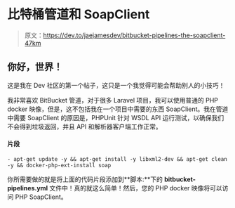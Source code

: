 # 比特桶管道和 SoapClient

> 原文：<https://dev.to/jaejamesdev/bitbucket-pipelines-the-soapclient-47km>

## 你好，世界！

这是我在 Dev 社区的第一个帖子，这只是一个我觉得可能会帮助别人的小技巧！

我非常喜欢 BitBucket 管道，对于很多 Laravel 项目，我可以使用普通的 PHP docker 映像，但是，这不包括我在一个项目中需要的东西 SoapClient。我在管道中需要 SoapClient 的原因是，PHPUnit 针对 WSDL API 运行测试，以确保我们不会得到垃圾返回，并且 API 和解析器客户端工作正常。

#### 片段

```
- apt-get update -y && apt-get install -y libxml2-dev && apt-get clean -y && docker-php-ext-install soap 
```

你所需要做的就是将上面的代码片段添加到**脚本:**下的 **bitbucket-pipelines.yml** 文件中！真的就这么简单！然后，您的 PHP docker 映像将可以访问 PHP SoapClient。
